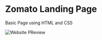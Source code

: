 # Zomato Landing Page

Basic Page using HTML and CSS

<!-- Created in FEWD Class 10622 -->
<!-- Added a new branch -->

![Website PReview]("images\preview.png")
